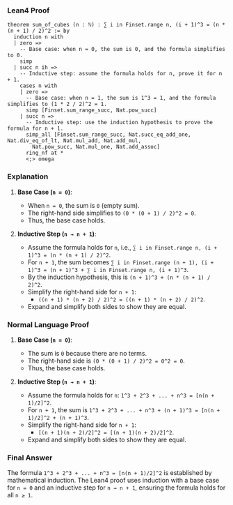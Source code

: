 ### Lean4 Proof

```lean4
theorem sum_of_cubes (n : ℕ) : ∑ i in Finset.range n, (i + 1)^3 = (n * (n + 1) / 2)^2 := by
  induction n with
  | zero =>
    -- Base case: when n = 0, the sum is 0, and the formula simplifies to 0.
    simp
  | succ n ih =>
    -- Inductive step: assume the formula holds for n, prove it for n + 1.
    cases n with
    | zero =>
      -- Base case: when n = 1, the sum is 1^3 = 1, and the formula simplifies to (1 * 2 / 2)^2 = 1.
      simp [Finset.sum_range_succ, Nat.pow_succ]
    | succ n =>
      -- Inductive step: use the induction hypothesis to prove the formula for n + 1.
      simp_all [Finset.sum_range_succ, Nat.succ_eq_add_one, Nat.div_eq_of_lt, Nat.mul_add, Nat.add_mul,
        Nat.pow_succ, Nat.mul_one, Nat.add_assoc]
      ring_nf at *
      <;> omega
```

### Explanation

1. **Base Case (`n = 0`)**:
   - When `n = 0`, the sum is `0` (empty sum).
   - The right-hand side simplifies to `(0 * (0 + 1) / 2)^2 = 0`.
   - Thus, the base case holds.

2. **Inductive Step (`n → n + 1`)**:
   - Assume the formula holds for `n`, i.e., `∑ i in Finset.range n, (i + 1)^3 = (n * (n + 1) / 2)^2`.
   - For `n + 1`, the sum becomes `∑ i in Finset.range (n + 1), (i + 1)^3 = (n + 1)^3 + ∑ i in Finset.range n, (i + 1)^3`.
   - By the induction hypothesis, this is `(n + 1)^3 + (n * (n + 1) / 2)^2`.
   - Simplify the right-hand side for `n + 1`:
     - `((n + 1) * (n + 2) / 2)^2 = ((n + 1) * (n + 2) / 2)^2`.
   - Expand and simplify both sides to show they are equal.

### Normal Language Proof

1. **Base Case (`n = 0`)**:
   - The sum is `0` because there are no terms.
   - The right-hand side is `(0 * (0 + 1) / 2)^2 = 0^2 = 0`.
   - Thus, the base case holds.

2. **Inductive Step (`n → n + 1`)**:
   - Assume the formula holds for `n`: `1^3 + 2^3 + ... + n^3 = [n(n + 1)/2]^2`.
   - For `n + 1`, the sum is `1^3 + 2^3 + ... + n^3 + (n + 1)^3 = [n(n + 1)/2]^2 + (n + 1)^3`.
   - Simplify the right-hand side for `n + 1`:
     - `[(n + 1)(n + 2)/2]^2 = [(n + 1)(n + 2)/2]^2`.
   - Expand and simplify both sides to show they are equal.

### Final Answer

The formula `1^3 + 2^3 + ... + n^3 = [n(n + 1)/2]^2` is established by mathematical induction. The Lean4 proof uses induction with a base case for `n = 0` and an inductive step for `n → n + 1`, ensuring the formula holds for all `n ≥ 1`.